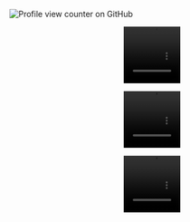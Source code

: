 ![Profile view counter on GitHub](https://komarev.com/ghpvc/?username=PromiseEverlasting&color=800808&style=for-the-badge&label=RichMentally)
  <p align="center">
<video src=https://github.com/user-attachments/assets/660e9a1c-17ca-4249-a99e-d4cf09f16473 width=100 height=100/> 
    <p align="center">
<video src=https://github.com/user-attachments/assets/97432a20-43cf-4582-817a-04385f0e4878 width=100 height=100/> 
    <p align="center">
<video src=https://github.com/user-attachments/assets/57b2e8f7-5e94-4c14-a067-3408aa566e2d width=100 height=100/> 








